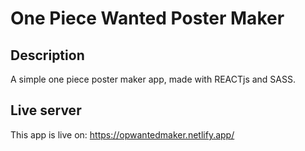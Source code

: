 # One Piece Wanted Poster Maker

## Description

A simple one piece poster maker app, made with REACTjs and SASS.

## Live server

This app is live on: 
https://opwantedmaker.netlify.app/